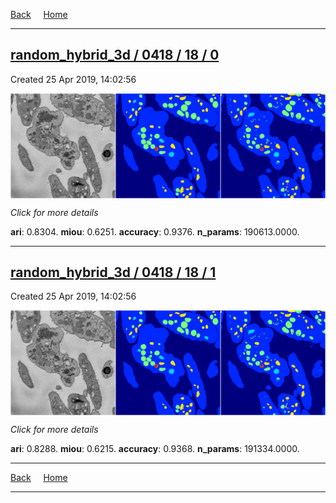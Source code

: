 
[Back](..)&nbsp;&nbsp;&nbsp;&nbsp;&nbsp;[Home](https://leapmanlab.github.io/snapshots)

---

<div class="summary"><a href="0"><h2>random_hybrid_3d / 0418 / 18 / 0</h2></a><p>Created 25 Apr 2019, 14:02:56
</p><a href="0"><img src="0/media/summary.png" align="center"></a><p>
<i>Click for more details</i>
</p></div>

**ari**: 0.8304. **miou**: 0.6251. **accuracy**: 0.9376. **n_params**: 190613.0000. 

---

<div class="summary"><a href="1"><h2>random_hybrid_3d / 0418 / 18 / 1</h2></a><p>Created 25 Apr 2019, 14:02:56
</p><a href="1"><img src="1/media/summary.png" align="center"></a><p>
<i>Click for more details</i>
</p></div>

**ari**: 0.8288. **miou**: 0.6215. **accuracy**: 0.9368. **n_params**: 191334.0000. 

---

[Back](..)&nbsp;&nbsp;&nbsp;&nbsp;&nbsp;[Home](https://leapmanlab.github.io/snapshots)

---